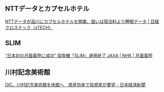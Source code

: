 ## NTTデータとカプセルホテル

[NTTデータが品川にカプセルホテルを開業、狙いは宿泊料より睡眠データ | 日経クロステック（xTECH）](https://xtech.nikkei.com/atcl/nxt/column/18/00001/09682/)

## SLIM

[“日本初の月面着陸に成功” 探査機「SLIM」運用終了 JAXA | NHK | 月面着陸](https://www3.nhk.or.jp/news/html/20240826/k10014560141000.html)

## 川村記念美術館

[DIC、川村記念美術館を休館へ　資産効率で投資家が要望 - 日本経済新聞](https://www.nikkei.com/article/DGXZQOUC277KZ0X20C24A8000000/)
